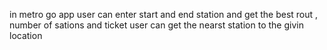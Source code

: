in metro go app user can enter start and end station and get the best rout , number of sations and ticket 
user can get the nearst station to the givin location
